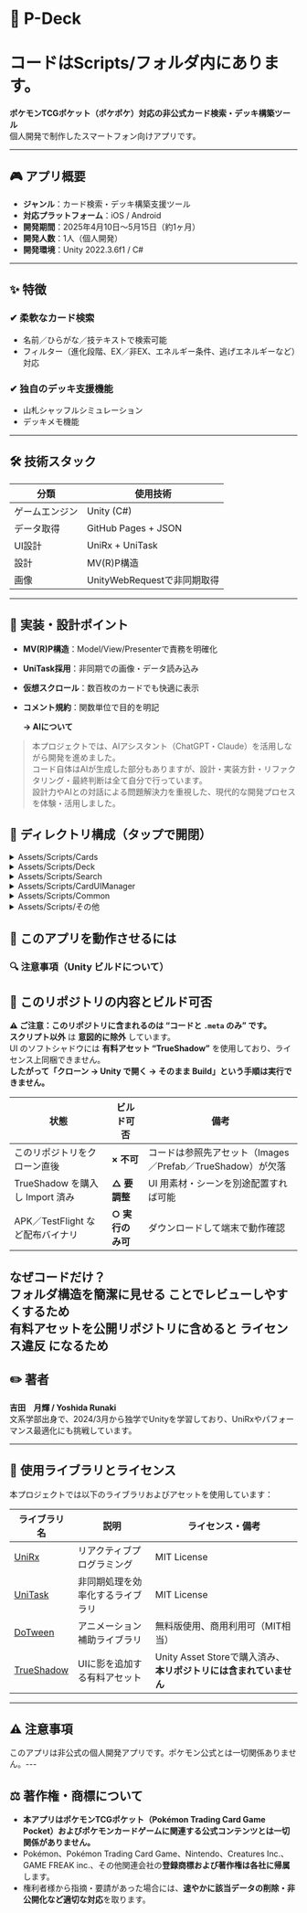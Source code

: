 # 🌟 P-Deck
# コードはScripts/フォルダ内にあります。

**ポケモンTCGポケット（ポケポケ）対応の非公式カード検索・デッキ構築ツール**  
個人開発で制作したスマートフォン向けアプリです。

---

## 🎮 アプリ概要

- **ジャンル**：カード検索・デッキ構築支援ツール  
- **対応プラットフォーム**：iOS / Android
- **開発期間**：2025年4月10日〜5月15日（約1ヶ月）  
- **開発人数**：1人（個人開発）  
- **開発環境**：Unity 2022.3.6f1 / C#

---

## ✨ 特徴

### ✔ 柔軟なカード検索

- 名前／ひらがな／技テキストで検索可能
- フィルター（進化段階、EX／非EX、エネルギー条件、逃げエネルギーなど）対応

### ✔ 独自のデッキ支援機能

- 山札シャッフルシミュレーション
- デッキメモ機能 

---

## 🛠 技術スタック

| 分類       | 使用技術               |
|------------|------------------------|
| ゲームエンジン | Unity (C#)             |
| データ取得 | GitHub Pages + JSON    |
| UI設計     | UniRx + UniTask        |
| 設計       | MV(R)P構造             |
| 画像       | UnityWebRequestで非同期取得 |

---

## 🧠 実装・設計ポイント

- **MV(R)P構造**：Model/View/Presenterで責務を明確化
- **UniTask採用**：非同期での画像・データ読み込み
- **仮想スクロール**：数百枚のカードでも快適に表示
- **コメント規約**：関数単位で目的を明記

  **→ AIについて**  

> 本プロジェクトでは、AIアシスタント（ChatGPT・Claude）を活用しながら開発を進めました。  
> コード自体はAIが生成した部分もありますが、設計・実装方針・リファクタリング・最終判断は全て自分で行っています。  
> 設計力やAIとの対話による問題解決力を重視した、現代的な開発プロセスを体験・活用しました。


## 📂 ディレクトリ構成（タップで開閉）
<details>
<summary>Assets/Scripts/Cards</summary>

```text
Cards/
├── Model/          # データとビジネスロジック
│   ├── AllCardModel.cs
│   ├── CardDatabase.cs
│   └── CardModel.cs
├── View/           # UI表示とユーザー入力
│   ├── AllCardView.cs
│   └── CardView.cs
├── Presenter/      # ModelとViewの仲介
│   └── AllCardPresenter.cs
└── Utils/          # ユーティリティ
    └── Enum/
        ├── EnumConverter.cs
        └── Enums.cs
```
</details>

<details>
<summary>Assets/Scripts/Deck</summary>

```text
Deck/
├── Model/          # データとビジネスロジック
│   └── DeckModel.cs
├── View/           # UI表示とユーザー入力
│   ├── DeckView.cs
│   ├── DeckViewButton.cs
│   └── SetEnergyPanel.cs
├── Presenter/      # ModelとViewの仲介
│   └── DeckPresenter.cs
├── Manager/        # 管理クラス
│   ├── DeckImageLoader.cs
│   └── DeckManager.cs
└── UI/             # UI専用コンポーネント
    ├── DeckListItem.cs
    ├── DeckListPanel.cs
    └── SampleDeck/
        └── SampleDeckPanel.cs
```
</details>

<details>
<summary>Assets/Scripts/Search</summary>

```text
Search/
├── Model/          # データとビジネスロジック
│   └── SearchModel.cs
├── View/           # UI表示とユーザー入力
│   └── SearchView.cs
├── Presenter/      # ModelとViewの仲介
│   └── SearchPresenter.cs
└── Utils/          # ユーティリティ
    ├── SearchNavigator.cs
    └── Filters/
        ├── Interface/
        │   └── IFilterArea.cs
        ├── CardFilters/
        │   ├── SetCardPackArea.cs
        │   ├── SetCardTypeArea.cs
        │   ├── SetEvolutionStageArea.cs
        │   └── SetTypeArea.cs
        └── NumericFilters/
            ├── SetHPArea.cs
            ├── SetMaxDamageArea.cs
            ├── SetMaxEnergyArea.cs
            └── SetRetreatCostArea.cs
```
</details>

<details>
<summary>Assets/Scripts/CardUIManager</summary>

```text
CardUIManager/
├── Manager/        # 管理クラス
│   └── CardUIManager.cs
├── Presenter/      # ModelとViewの仲介
│   └── CardUIInitializer.cs
├── UI/             # UI専用コンポーネント
│   └── SimpleVirtualScroll.cs
└── Utils/          # ユーティリティ
    ├── CardDataLoader.cs
    └── LazyLoadManager.cs
```
</details>

<details>
<summary>Assets/Scripts/Common</summary>

```text
Common/
├── FeedBack/
│   └── FeedbackContainer.cs
├── Review/
│   └── ReviewManager.cs
└── UI/
    └── TogglePanel.cs
```
</details>

<details>
<summary>Assets/Scripts/その他</summary>

```text
Debug/
└── CacheClearButton.cs

Editor/
└── SampleDeckCreatorWindow.cs

ImageCache/
├── ImageCacheManager.cs
└── ImageDiskCache.cs
```
</details>


## 🚀 このアプリを動作させるには
### 🔍 注意事項（Unity ビルドについて）

## 🚀 このリポジトリの内容とビルド可否

**⚠️ ご注意：このリポジトリに含まれるのは “コードと `.meta` のみ” です。**  
**スクリプト以外** は **意図的に除外** しています。  
UI のソフトシャドウには **有料アセット “TrueShadow”** を使用しており、ライセンス上同梱できません。  
**したがって「クローン → Unity で開く → そのまま Build」という手順は実行できません。**

| 状態 | ビルド可否 | 備考 |
|------|-----------|------|
| このリポジトリをクローン直後 | **× 不可** | コードは参照先アセット（Images／Prefab／TrueShadow）が欠落 |
| TrueShadow を購入し Import 済み | **△ 要調整** | UI 用素材・シーンを別途配置すれば可能 |
| APK／TestFlight など配布バイナリ | **○ 実行のみ可** | ダウンロードして端末で動作確認 |

**なぜコードだけ？**  
**フォルダ構造を簡潔に見せる** ことでレビューしやすくするため  
有料アセットを公開リポジトリに含めると **ライセンス違反** になるため
---

## ✏️ 著者

**吉田　月輝 / Yoshida Runaki**  
文系学部出身で、2024/3月から独学でUnityを学習しており、UniRxやパフォーマンス最適化にも挑戦しています。  

---

## 📄 使用ライブラリとライセンス

本プロジェクトでは以下のライブラリおよびアセットを使用しています：

| ライブラリ名 | 説明 | ライセンス・備考 |
|--------------|------|------------------|
| [UniRx](https://github.com/neuecc/UniRx) | リアクティブプログラミング | MIT License |
| [UniTask](https://github.com/Cysharp/UniTask) | 非同期処理を効率化するライブラリ | MIT License |
| [DoTween](http://dotween.demigiant.com/) | アニメーション補助ライブラリ | 無料版使用、商用利用可（MIT相当） |
| [TrueShadow](https://assetstore.unity.com/packages/tools/gui/true-shadow-ui-soft-shadow-and-glow-205220) | UIに影を追加する有料アセット | Unity Asset Storeで購入済み、**本リポジトリには含まれていません** |


---

## ⚠ 注意事項

このアプリは非公式の個人開発アプリです。ポケモン公式とは一切関係ありません。---

## ⚖️ 著作権・商標について

- **本アプリはポケモンTCGポケット（Pokémon Trading Card Game Pocket）およびポケモンカードゲームに関連する公式コンテンツとは⼀切関係がありません。**  
- Pokémon、Pokémon Trading Card Game、Nintendo、Creatures Inc.、GAME FREAK inc.、その他関連会社の**登録商標および著作権は各社に帰属**します。  
- 権利者様から指摘・要請があった場合には、**速やかに該当データの削除・⾮公開化など適切な対応**を取ります。

